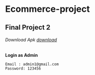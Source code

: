 # Ecommerce-project
## Final Project 2
###### Download Apk [download](https://github.com/maharani032/Ecommerce-project/actions/workflows/build.yml)
**Login as Admin**
```
Email : admin1@gmail.com
Password: 123456
```
